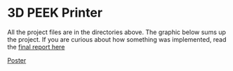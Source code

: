 # 3D PEEK Printer

All the project files are in the directories above. The graphic below sums up the project. If you are curious about how something was implemented, read the [final report here](reports/Capstone_Final_Report.pdf)

[Poster](reports/Final_poster.jpg)